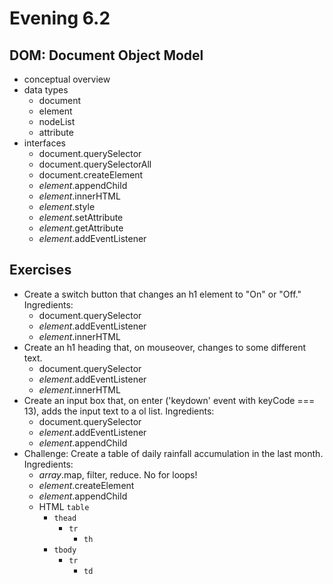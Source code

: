 # Evening 6.2
## DOM: Document Object Model
* conceptual overview
* data types
  * document
  * element
  * nodeList
  * attribute
* interfaces
  * document.querySelector
  * document.querySelectorAll
  * document.createElement
  * *element*.appendChild
  * *element*.innerHTML
  * *element*.style
  * *element*.setAttribute
  * *element*.getAttribute
  * *element*.addEventListener


## Exercises
* Create a switch button that changes an h1 element to "On" or "Off." Ingredients:
  * document.querySelector
  * *element*.addEventListener
  * *element*.innerHTML
* Create an h1 heading that, on mouseover, changes to some different text.
  * document.querySelector
  * *element*.addEventListener
  * *element*.innerHTML
* Create an input box that, on enter ('keydown' event with keyCode === 13), adds the input text to a ol list. Ingredients:
  * document.querySelector
  * *element*.addEventListener
  * *element*.appendChild
* Challenge: Create a table of daily rainfall accumulation in the last month. Ingredients:
  * *array*.map, filter, reduce. No for loops!
  * *element*.createElement
  * *element*.appendChild
  * HTML `table`
    * `thead`
      * `tr`
        * `th`
    * `tbody`
      * `tr`
        * `td`
